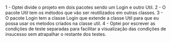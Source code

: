 1 - Optei divide o projeto em dois pacotes sendo um Login e outro Util.
2 - O pacote Util tem os métodos que vão ser reutilizados em outras classes.
3 - O pacote Login tem a classe Login que extende a classe Util para que eu possa usar os metodos criados na classe util.
4 - Optei por escrever as condições de teste separadas para facilitar a visualização das condições de insucesso sem atrapalhar o restante dos testes.
